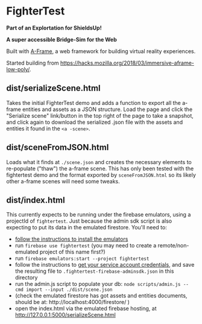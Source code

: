 # FighterTest

**Part of an Explortation for ShieldsUp!**

**A super accessible Bridge-Sim for the Web**

Built with [A-Frame](https://aframe.io), a web framework for building virtual reality experiences.

Started building from https://hacks.mozilla.org/2018/03/immersive-aframe-low-poly/.

## dist/serializeScene.html 

Takes the initial FighterTest demo and adds a function to export all the a-frame entities and assets as a JSON structure.
Load the page and click the "Serialize scene" link/button in the top right of the page to take a snapshot, and click again to download the serialized .json file with the assets and entities it found in the `<a -scene>`.

## dist/sceneFromJSON.html

Loads what it finds at `./scene.json` and creates the necessary elements to re-populate ("thaw") the a-frame scene. This has only been tested with the fightertest demo and the format exported by `sceneFromJSON.html` so its likely other a-frame scenes will need some tweaks. 

## dist/index.html

This currently expects to be running under the firebase emulators, using a projectId of `fightertest`. Just because the admin sdk script is also expecting to put its data in the emulated firestore. You'll need to:
* [follow the instructions to install the emulators](https://firebase.google.com/docs/emulator-suite)
* run `firebase use fightertest` (you may need to create a remote/non-emulated project of this name first?)
* run `firebase emulators:start --project fightertest`
* follow the instructions to [get your service account credentials](https://firebase.google.com/support/guides/service-accounts), and save the resulting file to `.fightertest-firebase-adminsdk.json` in this directory
* run the admin.js script to populate your db: `node scripts/admin.js --cmd import --input ./dist/scene.json`
* (check the emulated firestore has got assets and entities documents, should be at: http://localhost:4000/firestore/ )
* open the index.html via the emulated firebase hosting, at http://127.0.0.1:5000/serializeScene.html

